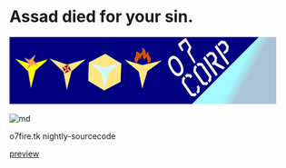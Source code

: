 # Assad died for your sin.

![banner](./assets/images/logo.png)

![md](http://www.wtfpl.net/wp-content/uploads/2012/12/wtfpl-badge-4.png)

o7fire.tk nightly-sourcecode

[preview](https://o7-fire.github.io/mossad/)
